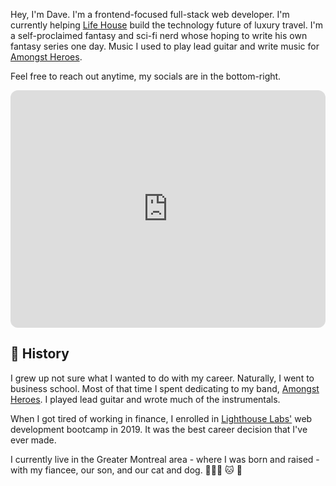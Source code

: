 Hey, I'm Dave. I'm a frontend-focused full-stack web developer. I'm currently helping [Life House](https://lifehousehotels.com) build the technology future of luxury travel. I'm a self-proclaimed fantasy and sci-fi nerd whose hoping to write his own fantasy series one day. Music I used to play lead guitar and write music for [Amongst Heroes](https://open.spotify.com/artist/24gvdVsLGJ4Uwtiq3eSRzi?si=p1NqX9u2RKGF1Took_jO9w).

Feel free to reach out anytime, my socials are in the bottom-right.

<iframe style="border-radius:12px" src="https://open.spotify.com/embed/artist/24gvdVsLGJ4Uwtiq3eSRzi?utm_source=generator&theme=0" width="100%" height="380" frameBorder="0" allowfullscreen="" allow="autoplay; clipboard-write; encrypted-media; fullscreen; picture-in-picture"></iframe>

## 📖 History

I grew up not sure what I wanted to do with my career. Naturally, I went to business school. Most of that time I spent dedicating to my band, [Amongst Heroes](https://open.spotify.com/artist/24gvdVsLGJ4Uwtiq3eSRzi?si=p1NqX9u2RKGF1Took_jO9w). I played lead guitar and wrote much of the instrumentals.

When I got tired of working in finance, I enrolled in [Lighthouse Labs']() web development bootcamp in 2019. It was the best career decision that I've ever made.

I currently live in the Greater Montreal area - where I was born and raised - with my fiancee, our son, and our cat and dog. 👨‍👩‍👦 🐱 🐶